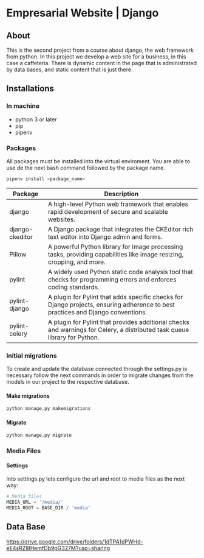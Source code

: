 # Empresarial Website | Django

## About

This is the second project from a course about django, the web framework from python.
In this project we develop a web site for a business, in this case a caffeteria. There is dynamic content in the page that is administrated by data bases, and static content that is just there.

## Installations

### In machine

- python 3 or later
- pip
- pipenv

### Packages

All packages must be installed into the virtual enviroment. You are able to use de the next bash command followed by the package name.

```bash
pipenv install <package_name>
```

| Package          |Description                                                                                       |
|------------------|---------------------------------------------------------------------------------------------------|
| django           | A high-level Python web framework that enables rapid development of secure and scalable websites.  |
| django-ckeditor  | A Django package that integrates the CKEditor rich text editor into Django admin and forms.         |
| Pillow           | A powerful Python library for image processing tasks, providing capabilities like image resizing, cropping, and more. |
| pylint           | A widely used Python static code analysis tool that checks for programming errors and enforces coding standards. |
| pylint-django    | A plugin for Pylint that adds specific checks for Django projects, ensuring adherence to best practices and Django conventions. |
| pylint-celery    | A plugin for Pylint that provides additional checks and warnings for Celery, a distributed task queue library for Python. |

### Initial migrations

To create and update the database connected through the settings.py is necessary follow the next commands in order to migrate changes from the models in our project to the respective database.

#### Make migrations

```bash
python manage.py makemigrations
```

#### Migrate

```bash
python manage.py migrate
```

### Media Files

#### Settings

Into settings.py lets configure the url and root to media files as the next way:

```python
# Media files
MEDIA_URL = '/media/'
MEDIA_ROOT = BASE_DIR / 'media'
```

## Data Base

https://drive.google.com/drive/folders/1dTPA1dPWHd-eE4sRZl8HemfDb9pG327M?usp=sharing
